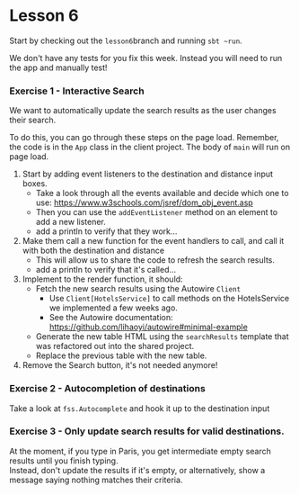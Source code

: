 # Lesson 6

Start by checking out the `lesson6`branch and running `sbt ~run`.
 
[//]: # (Review solutions to lesson 5. Look at the code moved to shared.)

We don't have any tests for you fix this week. Instead you will need to run the app and manually test!


### Exercise 1 - Interactive Search
We want to automatically update the search results as the user changes their search. 

To do this, you can go through these steps on the page load. Remember, the code is in the `App` class in the client project. The body of `main` will run on page load.

1. Start by adding event listeners to the destination and distance input boxes.
    * Take a look through all the events available and decide which one to use: https://www.w3schools.com/jsref/dom_obj_event.asp
    * Then you can use the `addEventListener` method on an element to add a new listener.
    * add a println to verify that they work...
2. Make them call a new function for the event handlers to call, and call it with both the destination and distance
    * This will allow us to share the code to refresh the search results.
    * add a println to verify that it's called...
2. Implement to the render function, it should:
    * Fetch the new search results using the Autowire `Client`
        * Use `Client[HotelsService]` to call methods on the HotelsService we implemented a few weeks ago. 
        * See the Autowire documentation: https://github.com/lihaoyi/autowire#minimal-example
    * Generate the new table HTML using the `searchResults` template that was refactored out into the shared project.
    * Replace the previous table with the new table.
4. Remove the Search button, it's not needed anymore!

### Exercise 2 - Autocompletion of destinations
Take a look at `fss.Autocomplete` and hook it up to the destination input
    
### Exercise 3 - Only update search results for valid destinations.  
 At the moment, if you type in Paris, you get intermediate empty search results until you finish typing.  
 Instead, don't update the results if it's empty, or alternatively, show a message saying nothing matches their criteria.